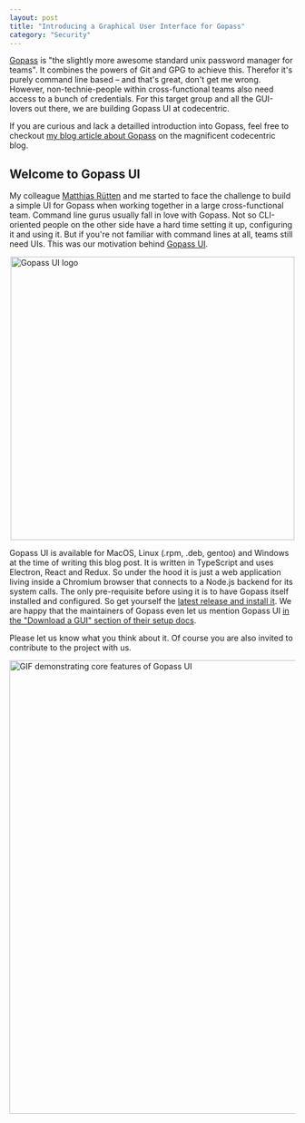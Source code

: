 ```yaml
---
layout: post
title: "Introducing a Graphical User Interface for Gopass"
category: "Security"
---
```


[Gopass](https://github.com/gopasspw/gopass) is "the slightly more awesome standard unix password manager for teams". It combines the powers of Git and GPG to achieve this. Therefor it's purely command line based – and that's great, don't get me wrong. However, non-technie-people within cross-functional teams also need access to a bunch of credentials. For this target group and all the GUI-lovers out there, we are building Gopass UI at codecentric.

If you are curious and lack a detailled introduction into Gopass, feel free to checkout [my blog article about Gopass](https://blog.codecentric.de/en/2019/02/manage-team-passwords-gopass/) on the magnificent codecentric blog.

## Welcome to Gopass UI 

My colleague [Matthias Rütten](https://github.com/ruettenm) and me started to face the challenge to build a simple UI for Gopass when working together in a large cross-functional team. Command line gurus usually fall in love with Gopass. Not so CLI-oriented people on the other side have a hard time setting it up, configuring it and using it. But if you're not familiar with command lines at all, teams still need UIs. This was our motivation behind [Gopass UI](https://github.com/codecentric/gopass-ui).

<img class="img-fluid" src="https://github.com/codecentric/gopass-ui/raw/master/docs/gopass-ui-logo.png" alt="Gopass UI logo" style="width: 500px;margin:0 auto;display:block;">

Gopass UI is available for MacOS, Linux (.rpm, .deb, gentoo) and Windows at the time of writing this blog post. It is written in TypeScript and uses Electron, React and Redux. So under the hood it is just a web application living inside a Chromium browser that connects to a Node.js backend for its system calls. The only pre-requisite before using it is to have Gopass itself installed and configured. So get yourself the [latest release and install it](https://github.com/codecentric/gopass-ui/releases/latest). We are happy that the maintainers of Gopass even let us mention Gopass UI [in the "Download a GUI" section of their setup docs](https://github.com/gopasspw/gopass/blob/master/docs/setup.md#download-a-gui).

Please let us know what you think about it. Of course you are also invited to contribute to the project with us.

<img class="img-fluid" src="https://github.com/codecentric/gopass-ui/raw/master/docs/demo-720p.gif" alt="GIF demonstrating core features of Gopass UI" title="Gopass UI demo" style="width: 800px" />
